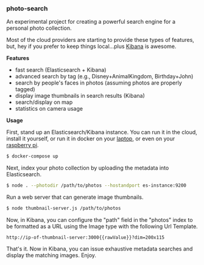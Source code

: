### photo-search

An experimental project for creating a powerful search engine for a personal photo collection.

Most of the cloud providers are starting to provide these types of features, but, hey if you prefer to keep things local...plus [Kibana](https://www.elastic.co/products/kibana) is awesome.

**Features**

- fast search (Elasticsearch + Kibana)
- advanced search by tag (e.g., Disney+AnimalKingdom, Birthday+John)
- search by people's faces in photos (assuming photos are properly tagged)
- display image thumbnails in search results (Kibana)
- search/display on map
- statistics on camera usage

**Usage**

First, stand up an Elasticsearch/Kibana instance.  You can run it in the cloud, install it yourself, or run it in docker on your [laptop](docker-compose.yml), or even on your [raspberry pi](docker-compose-rpi.yml).

```bash
$ docker-compose up
```

Next, index your photo collection by uploading the metadata into Elasticsearch.

```bash
$ node . --photodir /path/to/photos --hostandport es-instance:9200
```

Run a web server that can generate image thumbnails.

```bash
$ node thumbnail-server.js /path/to/photos
```

Now, in Kibana, you can configure the "path" field in the "photos" index to be formatted as a URL using the Image type with the following Url Template.

```
http://ip-of-thumbnail-server:3000{{rawValue}}?dim=200x115
```

That's it. Now in Kibana, you can issue exhaustive metadata searches and display the matching images. Enjoy.
